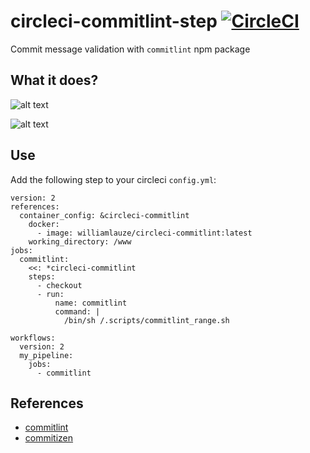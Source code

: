 # circleci-commitlint-step [![CircleCI](https://circleci.com/gh/wilau2/circleci-commitlint-step.svg?style=svg)](https://circleci.com/gh/wilau2/circleci-commitlint-step)
Commit message validation with `commitlint` npm package

## What it does? 

![alt text](https://github.com/wilau2/circleci-commitlint-step/blob/master/.github/circleci_fail.png)

![alt text](https://github.com/wilau2/circleci-commitlint-step/blob/master/.github/circleci_sucess.png)

## Use 
Add the following step to your circleci `config.yml`:
```
version: 2
references:
  container_config: &circleci-commitlint
    docker:
      - image: williamlauze/circleci-commitlint:latest
    working_directory: /www
jobs:
  commitlint:
    <<: *circleci-commitlint
    steps:
      - checkout
      - run:
          name: commitlint
          command: |
            /bin/sh /.scripts/commitlint_range.sh

workflows:
  version: 2
  my_pipeline:
    jobs:
      - commitlint
```

## References
- [commitlint](https://github.com/marionebl/commitlint)
- [commitizen](https://github.com/commitizen/cz-cli)
